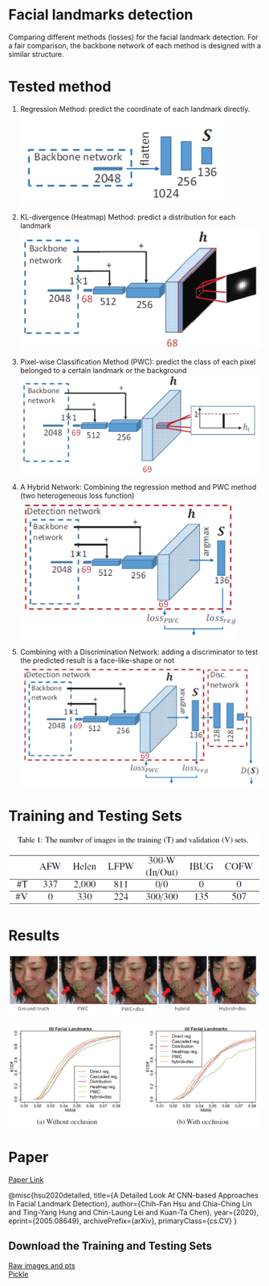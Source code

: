 # Facial landmarks detection

Comparing different methods (losses) for the facial landmark detection. For a fair comparison, the backbone network of each method is designed with a similar structure.

# Tested method

1. Regression Method: predict the coordinate of each landmark directly.<br />
![Regression Method](https://github.com/chihfanhsu/fl_detection/blob/master/figs/regression.PNG?raw=true)
2. KL-divergence (Heatmap) Method: predict a distribution for each landmark<br />
![Heatmap Method](https://github.com/chihfanhsu/fl_detection/blob/master/figs/heatmap.PNG?raw=true)
2. Pixel-wise Classification Method (PWC): predict the class of each pixel belonged to a certain landmark or the background<br />
![PWC Method](https://github.com/chihfanhsu/fl_detection/blob/master/figs/pwc.PNG?raw=true)

3. A Hybrid Network: Combining the regression method and PWC method (two heterogeneous loss function)<br />
![Hybrid Method](https://github.com/chihfanhsu/fl_detection/blob/master/figs/hybrid.png?raw=true)

4. Combining with a Discrimination Network: adding a discriminator to test the predicted result is a face-like-shape or not<br />
![PWC+disc Method](https://github.com/chihfanhsu/fl_detection/blob/master/figs/pwc%2Bdisc.PNG?raw=true)

# Training and Testing Sets
![Training&Testing Sets](https://github.com/chihfanhsu/fl_detection/blob/master/figs/testing%20set.PNG?raw=true)

# Results
![Qualitative](https://github.com/chihfanhsu/fl_detection/blob/master/figs/comparing.PNG?raw=true)

![Quantative](https://github.com/chihfanhsu/fl_detection/blob/master/figs/result.PNG?raw=true)


# Paper

[Paper Link](https://arxiv.org/abs/2005.08649)

@misc{hsu2020detailed,
      title={A Detailed Look At CNN-based Approaches In Facial Landmark Detection}, 
      author={Chih-Fan Hsu and Chia-Ching Lin and Ting-Yang Hung and Chin-Laung Lei and Kuan-Ta Chen},
      year={2020},
      eprint={2005.08649},
      archivePrefix={arXiv},
      primaryClass={cs.CV}
}

## Download the Training and Testing Sets
[Raw images and pts](https://drive.google.com/file/d/1xc3UFD6lKnLDatl8NcjPTd_xMS7u45sO/view?usp=sharing)<br/>
[Pickle](https://drive.google.com/file/d/1hT6bPZM-uBH4NtXizVCm6T2qfiwDGVj8/view?usp=sharing)